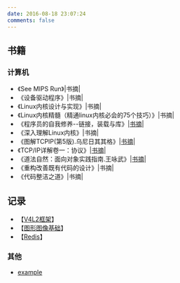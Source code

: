 ```yaml
---
date: 2016-08-18 23:07:24
comments: false
---
```



## 书籍

### 计算机
- 《See MIPS Run》|书摘|
- 《设备驱动程序》|书摘|
- 《Linux内核设计与实现》|书摘|
- 《Linux内核精髓（精通linux内核必会的75个技巧）》|书摘|
- 《程序员的自我修养--链接，装载与库》|[书摘](程序员的自我修养)|
- 《深入理解Linux内核》|书摘|
- 《图解TCPIP(第5版).乌尼日其其格》|[书摘](diagram_tcp_ip_5)|
- 《TCP/IP详解卷一：协议》|[书摘](Tcp-Ip_detailed_volume_1)|
- 《道法自然：面向对象实践指南.王咏武》|[书摘](the_guide_object-oriented_practice)|
- 《重构改善既有代码的设计》|书摘|
- 《代码整洁之道》|书摘|


## 记录

- 【[V4L2框架](V4L2)】
- 【[图形图像基础](graphic_images_basis_knowledge)】
- 【[Redis](redis)】


### 其他
* [example](example)
